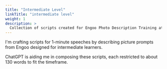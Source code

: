 ```yaml
---
title: "Intermediate Level"
linkTitle: "intermediate level"
weight: 1
description: >
  Collection of scripts created for Engoo Photo Description Training at Intermediate Level
---
```


I'm crafting scripts for 1-minute speeches by describing picture prompts from Engoo designed for intermediate learners.

ChatGPT is aiding me in composing these scripts, each restricted to about 130 words to fit the timeframe.
